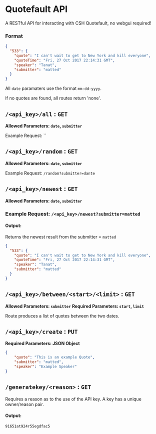 Quotefault API
==============

A RESTful API for interacting with CSH Quotefault, no webgui required!

### Format

```json
{
  "533": {
    "quote": "I can't wait to get to New York and kill everyone", 
    "quoteTime": "Fri, 27 Oct 2017 22:14:31 GMT", 
    "speaker": "Tanat", 
    "submitter": "matted"
  }
}
```

All `date` paramaters use the format `mm-dd-yyyy`.

If no quotes are found, all routes return 'none'.


## `/<api_key>/all` : `GET`

**Allowed Parameters: `date`, `submitter`**

Example Request: ``

## `/<api_key>/random` : `GET`

**Allowed Parameters: `date`, `submitter`**

Example Request: `/random?submitter=dante`

## `/<api_key>/newest` : `GET`

**Allowed Parameters: `date`, `submitter`**

### Example Request: `/<api_key>/newest?submitter=matted`

#### Output: 

Returns the newest result from the submitter = `matted`

```json
{
  "533": {
    "quote": "I can't wait to get to New York and kill everyone", 
    "quoteTime": "Fri, 27 Oct 2017 22:14:31 GMT", 
    "speaker": "Tanat", 
    "submitter": "matted"
  }
}
```

## `/<api_key>/between/<start>/<limit>` : `GET`

**Allowed Parameters: `submitter`**
**Required Parameters: `start`, `limit`**

Route produces a list of quotes between the two dates. 

## `/<api_key>/create` : `PUT`

**Required Parameters: JSON Object**

```json
{
    "quote": "This is an example Quote",
    "submitter": "matted",
    "speaker": "Example Speaker"
}
```

## `/generatekey/<reason>` : `GET`

Requires a reason as to the use of the API key. A key has a unique owner/reason pair.

#### Output: 

```
91651at924r55egdfac5
```

